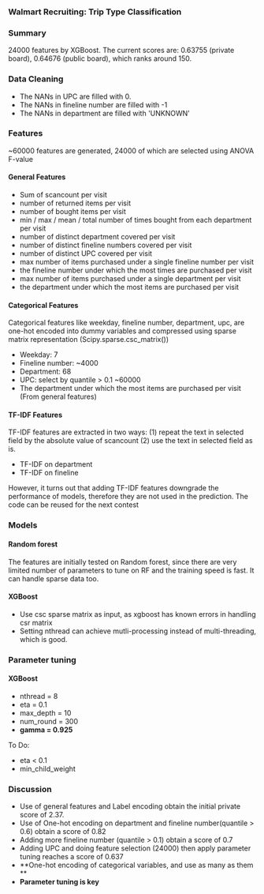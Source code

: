 ### Walmart Recruiting: Trip Type Classification

### Summary
24000 features by XGBoost. The current scores are: 0.63755 (private board), 0.64676 (public board), which ranks around 150. 

### Data Cleaning
* The NANs in UPC are filled with 0.
* The NANs in fineline number  are filled with -1
* The NANs in department are filled with 'UNKNOWN'

### Features
~60000 features are generated, 24000 of which are selected using ANOVA F-value

#### General Features
* Sum of scancount per visit
* number of returned items per visit
* number of bought items per visit
* min / max / mean / total number of times bought from each department per visit
* number of distinct department covered per visit
* number of distinct fineline numbers covered per visit
* number of distinct UPC covered per visit
* max number of items purchased under a single fineline number per visit
* the fineline number under which the most times are purchased per visit
* max number of items purchased under a single department per visit
* the department under which the most items are purchased per visit
#### Categorical Features
Categorical features like weekday, fineline number, department, upc, are one-hot encoded into dummy variables and compressed using sparse matrix representation (Scipy.sparse.csc_matrix())

* Weekday: 7 
* Fineline number: ~4000
* Department: 68
* UPC: select by quantile > 0.1 ~60000
* The department under which the most items are purchased per visit (From general features)

#### TF-IDF Features
TF-IDF features are extracted in two ways: (1) repeat the text in selected field by the absolute value of scancount (2) use the text in selected field as is.
* TF-IDF on department
* TF-IDF on fineline

However, it turns out that adding TF-IDF features downgrade the performance of models, therefore they are not used in the prediction. The code can be reused for the next contest

### Models
#### Random forest
The features are initially tested on Random forest, since there are very limited number of parameters to tune on RF and the training speed is fast.  It can handle sparse data too.

#### XGBoost
* Use csc sparse matrix as input, as xgboost has known errors in handling csr matrix
* Setting nthread can achieve mutli-processing instead of multi-threading, which is good.

### Parameter tuning
#### XGBoost
* nthread = 8
* eta = 0.1
* max_depth = 10
* num_round = 300
* **gamma = 0.925**

To Do:
* eta < 0.1
* min_child_weight

### Discussion
* Use of general features and Label encoding obtain the initial private score of 2.37. 
* Use of One-hot encoding on department and fineline number(quantile > 0.6) obtain a score of 0.82
* Adding more fineline number (quantile > 0.1) obtain a score of 0.7
* Adding UPC and doing feature selection (24000) then apply parameter tuning reaches a score of 0.637 
* **One-hot encoding of categorical variables, and use as many as them **
* **Parameter tuning is key**
